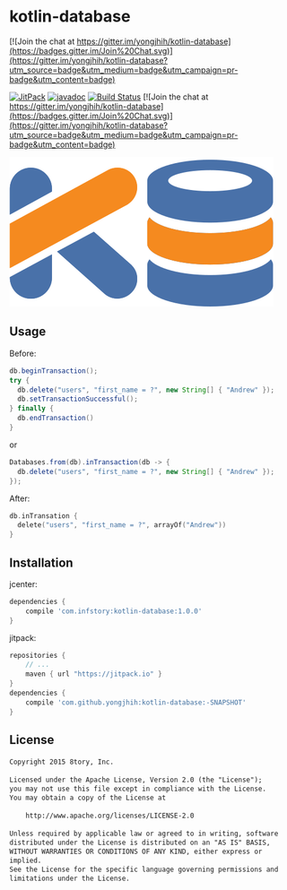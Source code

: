 # kotlin-database

[![Join the chat at https://gitter.im/yongjhih/kotlin-database](https://badges.gitter.im/Join%20Chat.svg)](https://gitter.im/yongjhih/kotlin-database?utm_source=badge&utm_medium=badge&utm_campaign=pr-badge&utm_content=badge)

<!--[![Android Arsenal](https://img.shields.io/badge/Android%20Arsenal-RxParse-brightgreen.svg?style=flat)](http://android-arsenal.com/details/1/1670)-->
<!--[![Download](https://api.bintray.com/packages/yongjhih/maven/kotlin-database/images/download.svg) ](https://bintray.com/yongjhih/maven/kotlin-database/_latestVersion)-->
[![JitPack](https://img.shields.io/github/tag/yongjhih/kotlin-database.svg?label=JitPack)](https://jitpack.io/#yongjhih/kotlin-database)
[![javadoc](https://img.shields.io/github/tag/yongjhih/kotlin-database.svg?label=javadoc)](https://jitpack.io/com/github/yongjhih/kotlin-database/rxparse/c3256ac553/javadoc/)
[![Build Status](https://travis-ci.org/yongjhih/kotlin-database.svg)](https://travis-ci.org/yongjhih/kotlin-database)
[![Join the chat at https://gitter.im/yongjhih/kotlin-database](https://badges.gitter.im/Join%20Chat.svg)](https://gitter.im/yongjhih/kotlin-database?utm_source=badge&utm_medium=badge&utm_campaign=pr-badge&utm_content=badge)

![](art/kotlin-database.png)

## Usage

Before:

```java
db.beginTransaction();
try {
  db.delete("users", "first_name = ?", new String[] { "Andrew" });
  db.setTransactionSuccessful();
} finally {
  db.endTransaction()
}
```

or

```java
Databases.from(db).inTransaction(db -> {
  db.delete("users", "first_name = ?", new String[] { "Andrew" });
});
```

After:

```kotlin
db.inTransation {
  delete("users", "first_name = ?", arrayOf("Andrew"))
}
```

## Installation

jcenter:

```gradle
dependencies {
    compile 'com.infstory:kotlin-database:1.0.0'
}
```

jitpack:

```gradle
repositories {
    // ...
    maven { url "https://jitpack.io" }
}
dependencies {
    compile 'com.github.yongjhih:kotlin-database:-SNAPSHOT'
}
```

## License

```
Copyright 2015 8tory, Inc.

Licensed under the Apache License, Version 2.0 (the "License");
you may not use this file except in compliance with the License.
You may obtain a copy of the License at

    http://www.apache.org/licenses/LICENSE-2.0

Unless required by applicable law or agreed to in writing, software
distributed under the License is distributed on an "AS IS" BASIS,
WITHOUT WARRANTIES OR CONDITIONS OF ANY KIND, either express or implied.
See the License for the specific language governing permissions and
limitations under the License.
```
